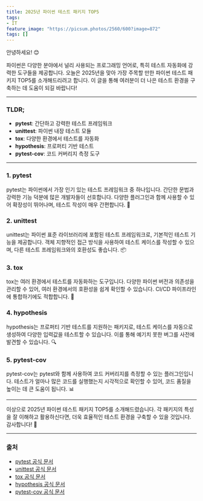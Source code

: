 ```yaml
---
title: 2025년 파이썬 테스트 패키지 TOP5
tags: 
- IT
feature_image: "https://picsum.photos/2560/600?image=872"
tags: []
---
```


안녕하세요! 😊

파이썬은 다양한 분야에서 널리 사용되는 프로그래밍 언어로, 특히 테스트 자동화에 강력한 도구들을 제공합니다. 오늘은 2025년을 맞아 가장 주목할 만한 파이썬 테스트 패키지 TOP5를 소개해드리려고 합니다. 이 글을 통해 여러분이 더 나은 테스트 환경을 구축하는 데 도움이 되길 바랍니다!

---

### TLDR;
- **pytest**: 간단하고 강력한 테스트 프레임워크
- **unittest**: 파이썬 내장 테스트 모듈
- **tox**: 다양한 환경에서 테스트를 자동화
- **hypothesis**: 프로퍼티 기반 테스트
- **pytest-cov**: 코드 커버리지 측정 도구

---

### 1. pytest
pytest는 파이썬에서 가장 인기 있는 테스트 프레임워크 중 하나입니다. 간단한 문법과 강력한 기능 덕분에 많은 개발자들이 선호합니다. 다양한 플러그인과 함께 사용할 수 있어 확장성이 뛰어나며, 테스트 작성이 매우 간편합니다. 🐍

### 2. unittest
unittest는 파이썬 표준 라이브러리에 포함된 테스트 프레임워크로, 기본적인 테스트 기능을 제공합니다. 객체 지향적인 접근 방식을 사용하여 테스트 케이스를 작성할 수 있으며, 다른 테스트 프레임워크와의 호환성도 좋습니다. 📦

### 3. tox
tox는 여러 환경에서 테스트를 자동화하는 도구입니다. 다양한 파이썬 버전과 의존성을 관리할 수 있어, 여러 환경에서의 호환성을 쉽게 확인할 수 있습니다. CI/CD 파이프라인에 통합하기에도 적합합니다. 🔄

### 4. hypothesis
hypothesis는 프로퍼티 기반 테스트를 지원하는 패키지로, 테스트 케이스를 자동으로 생성하여 다양한 입력값을 테스트할 수 있습니다. 이를 통해 예기치 못한 버그를 사전에 발견할 수 있습니다. 🔍

### 5. pytest-cov
pytest-cov는 pytest와 함께 사용하여 코드 커버리지를 측정할 수 있는 플러그인입니다. 테스트가 얼마나 많은 코드를 실행했는지 시각적으로 확인할 수 있어, 코드 품질을 높이는 데 큰 도움이 됩니다. 📊

---

이상으로 2025년 파이썬 테스트 패키지 TOP5를 소개해드렸습니다. 각 패키지의 특성을 잘 이해하고 활용하신다면, 더욱 효율적인 테스트 환경을 구축할 수 있을 것입니다. 감사합니다! 🙏

---

### 출처
- [pytest 공식 문서](https://docs.pytest.org/en/stable/)
- [unittest 공식 문서](https://docs.python.org/3/library/unittest.html)
- [tox 공식 문서](https://tox.readthedocs.io/en/latest/)
- [hypothesis 공식 문서](https://hypothesis.readthedocs.io/en/latest/)
- [pytest-cov 공식 문서](https://pytest-cov.readthedocs.io/en/latest/)